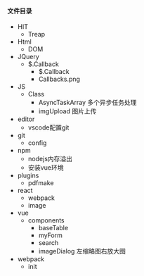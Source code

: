 #### 文件目录
- HIT
    - Treap
- Html
    - DOM
- JQuery
    - $.Callback
        - $.Callback
        - Callbacks.png
- JS
    - Class
        - AsyncTaskArray   多个异步任务处理
        - imgUpload 图片上传 
- editor
    - vscode配置git
- git
    - config
- npm
    - nodejs内存溢出
    - 安装vue环境
- plugins
    - pdfmake
- react
    - webpack  
    - image 
- vue
    - components
        - baseTable
        - myForm
        - search
        - imageDialog 左缩略图右放大图
- webpack
    - init






